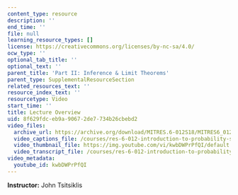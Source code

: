 ```yaml
---
content_type: resource
description: ''
end_time: ''
file: null
learning_resource_types: []
license: https://creativecommons.org/licenses/by-nc-sa/4.0/
ocw_type: ''
optional_tab_title: ''
optional_text: ''
parent_title: 'Part II: Inference & Limit Theorems'
parent_type: SupplementalResourceSection
related_resources_text: ''
resource_index_text: ''
resourcetype: Video
start_time: ''
title: Lecture Overview
uid: 8f629fdc-eb9a-9067-2de7-734b26cbebd2
video_files:
  archive_url: https://archive.org/download/MITRES.6-012S18/MITRES6_012S18_L17-01_300k.mp4
  video_captions_file: /courses/res-6-012-introduction-to-probability-spring-2018/411db912ebf358d19bffa6a445d39049_kwbDWPrPfQI.vtt
  video_thumbnail_file: https://img.youtube.com/vi/kwbDWPrPfQI/default.jpg
  video_transcript_file: /courses/res-6-012-introduction-to-probability-spring-2018/f2b06a085b4f8936ce5736b0468b4959_kwbDWPrPfQI.pdf
video_metadata:
  youtube_id: kwbDWPrPfQI
---
```


**Instructor:** John Tsitsiklis

